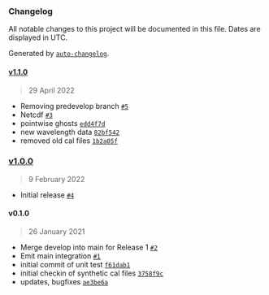 ### Changelog

All notable changes to this project will be documented in this file. Dates are displayed in UTC.

Generated by [`auto-changelog`](https://github.com/CookPete/auto-changelog).

#### [v1.1.0](https://github.jpl.nasa.gov/emit-sds/emit-sds-l1b/compare/v1.0.0...v1.1.0)

> 29 April 2022

- Removing predevelop branch [`#5`](https://github.jpl.nasa.gov/emit-sds/emit-sds-l1b/pull/5)
- Netcdf [`#3`](https://github.jpl.nasa.gov/emit-sds/emit-sds-l1b/pull/3)
- pointwise ghosts [`edd4f7d`](https://github.jpl.nasa.gov/emit-sds/emit-sds-l1b/commit/edd4f7de78d24e1b964eeecad8f48cd60fee336b)
- new wavelength data [`82bf542`](https://github.jpl.nasa.gov/emit-sds/emit-sds-l1b/commit/82bf542648aa1774da28b49a57bf57520d352d99)
- removed old cal files [`1b2a05f`](https://github.jpl.nasa.gov/emit-sds/emit-sds-l1b/commit/1b2a05f2ee931b533707197b3c9dd7ac72900a6b)

### [v1.0.0](https://github.jpl.nasa.gov/emit-sds/emit-sds-l1b/compare/v0.1.0...v1.0.0)

> 9 February 2022

- Initial release [`#4`](https://github.jpl.nasa.gov/emit-sds/emit-sds-l1b/pull/4)

#### v0.1.0

> 26 January 2021

- Merge develop into main for Release 1 [`#2`](https://github.jpl.nasa.gov/emit-sds/emit-sds-l1b/pull/2)
- Emit main integration [`#1`](https://github.jpl.nasa.gov/emit-sds/emit-sds-l1b/pull/1)
- initial commit of unit test [`f61dab1`](https://github.jpl.nasa.gov/emit-sds/emit-sds-l1b/commit/f61dab1d3522d7d9a5431006df869813cbefd339)
- initial checkin of synthetic cal files [`3758f9c`](https://github.jpl.nasa.gov/emit-sds/emit-sds-l1b/commit/3758f9c83b7180fae53d13c8a9568e61c1fdba61)
- updates, bugfixes [`ae3be6a`](https://github.jpl.nasa.gov/emit-sds/emit-sds-l1b/commit/ae3be6a6688f65b18a4340084475963113cdff6f)
